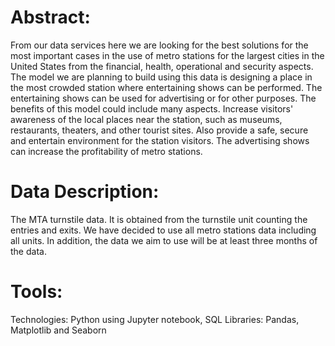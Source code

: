 # Abstract:
From our data services here we are looking for the best solutions for the most important cases in the use of metro stations for the largest cities in the United States from the financial, health, operational and security aspects. The model we are planning to build using this data is designing a place in the most crowded station where entertaining shows can be performed. The entertaining shows can be used for advertising or for other purposes. 
The benefits of this model could include many aspects. Increase visitors' awareness of the local places near the station, such as museums, restaurants, theaters, and other tourist sites. Also provide a safe, secure and entertain environment for the station visitors. The advertising shows can increase the profitability of metro stations.


# Data Description:
The MTA turnstile data. It is obtained from the turnstile unit counting the entries and exits. We have decided to use all metro stations data including all units. In addition, the data we aim to use will be at least three months of the data. 

# Tools:
Technologies: Python using Jupyter notebook, SQL
Libraries: Pandas, Matplotlib and Seaborn
